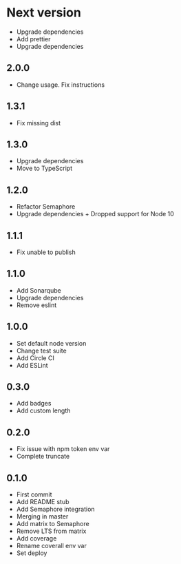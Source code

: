 # Next version
+ Upgrade dependencies
+ Add prettier
+ Upgrade dependencies

## 2.0.0
+ Change usage. Fix instructions

## 1.3.1
+ Fix missing dist

## 1.3.0
+ Upgrade dependencies
+ Move to TypeScript

## 1.2.0
+ Refactor Semaphore
+ Upgrade dependencies + Dropped support for Node 10

## 1.1.1
+ Fix unable to publish

## 1.1.0
+ Add Sonarqube
+ Upgrade dependencies
+ Remove eslint

## 1.0.0
+ Set default node version
+ Change test suite
+ Add Circle CI
+ Add ESLint

## 0.3.0
+ Add badges
+ Add custom length

## 0.2.0
+ Fix issue with npm token env var
+ Complete truncate

## 0.1.0
+ First commit
+ Add README stub
+ Add Semaphore integration
+ Merging in master
+ Add matrix to Semaphore
+ Remove LTS from matrix
+ Add coverage
+ Rename coverall env var
+ Set deploy